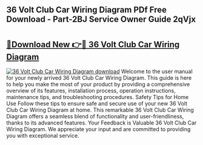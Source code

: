 ## 36 Volt Club Car Wiring Diagram PDf Free Download - Part-2BJ Service Owner Guide 2qVjx

# <h2><a href="http://dft4w4.blite.top/?on=36+Volt+Club+Car+Wiring+Diagram">🔗Download New 👉🔴 36 Volt Club Car Wiring Diagram</a></h2>

[![36 Volt Club Car Wiring Diagram download](https://i.imgur.com/lujVjoI.png)](http://dft4w4.blite.top/?on=36+Volt+Club+Car+Wiring+Diagram)
Welcome to the user manual for your newly arrived 36 Volt Club Car Wiring Diagram. This guide is here to help you make the most of your product by providing a comprehensive overview of its features, installation process, operation instructions, maintenance tips, and troubleshooting procedures. Safety Tips for Home Use Follow these tips to ensure safe and secure use of your new 36 Volt Club Car Wiring Diagram at home. This remarkable 36 Volt Club Car Wiring Diagram offers a seamless blend of functionality and user-friendliness, thanks to its advanced features. Your Feedback is Valuable 36 Volt Club Car Wiring Diagram. We appreciate your input and are committed to providing you with exceptional service.
